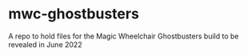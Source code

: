 # mwc-ghostbusters
A repo to hold files for the Magic Wheelchair Ghostbusters build to be revealed in June 2022
